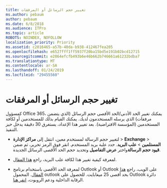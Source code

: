 ```yaml
---
title: تغيير حجم الرسائل أو المرفقات
ms.author: pebaum
author: pebaum
ms.date: 6/8/2018
ms.audience: ITPro
ms.topic: article
ROBOTS: NOINDEX, NOFOLLOW
localization_priority: Priority
ms.assetid: c2016465-a57b-40da-b938-412467fea205
ms.openlocfilehash: e6527fff1ff5937f20ba15bd5e191b02bcd12715
ms.sourcegitcommit: e2864efcfb493b6e46b662b746661a61232bdba7
ms.translationtype: MT
ms.contentlocale: ar-SA
ms.lasthandoff: 01/24/2019
ms.locfileid: "29455560"
---
```

# <a name="changing-message-or-attachment-size"></a>تغيير حجم الرسائل أو المرفقات

كمسؤول Office 365، يمكنك تغيير الحد الأدنى/الحد الأقصى حجم الرسائل (الذي يتضمن مرفقات) الذي يرسله المستخدمون لديك. يمكنك القيام بذلك للمستخدمين أو لكافة المستخدمين (المؤسسة الافتراضية). بعد تغيير هذا الإعداد، يستغرق 30 دقيقة يدخل حيز التنفيذ.
  
- لتغيير حجم الرسالة لمستخدم معين، انتقل إلى **مراكز الإدارة** \> **Exchange** \> **المستلمين** \> **علب البريد**. حدد علبة بريد المستخدم. انقر فوق الرمز تحرير، ثم ضمن **قيود حجم الرسالة**واختر **عرض التفاصيل** وتحديد حجم الحد الأقصى الرسائل الجديدة. 
    
- لمعرفة كيفية تغيير هذا لكافة علب البريد، راجع [هذا المقال](https://www.microsoft.com/en-us/microsoft-365/blog/2015/04/15/office-365-now-supports-larger-email-messages-up-to-150-mb/).
    
- لمعرفة الحد الأقصى باستخدام برنامج Outlook أو Outlook على الويب، راجع [هذا المقال](https://technet.microsoft.com/en-us/library/exchange-online-limits.aspx#MessageLimits). المحمول outlook بحد أقصى 25 ميغابايت. للحصول على Outlook دائرة الرقابة الداخلية ودعم الروبوت، [انقر هنا](https://support.office.com/en-us/article/Get-in-app-help-for-Outlook-for-iOS-and-Android-218a22d1-9fa5-4889-b689-de1c63493243).
    


